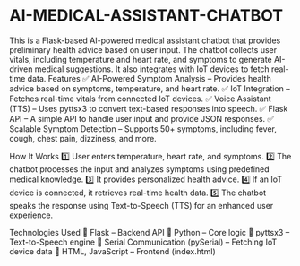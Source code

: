 # AI-MEDICAL-ASSISTANT-CHATBOT
This is a Flask-based AI-powered medical assistant chatbot that provides preliminary health advice based on user input. The chatbot collects user vitals, including temperature and heart rate, and symptoms to generate AI-driven medical suggestions. It also integrates with IoT devices to fetch real-time data.
Features
✅ AI-Powered Symptom Analysis – Provides health advice based on symptoms, temperature, and heart rate.
✅ IoT Integration – Fetches real-time vitals from connected IoT devices.
✅ Voice Assistant (TTS) – Uses pyttsx3 to convert text-based responses into speech.
✅ Flask API – A simple API to handle user input and provide JSON responses.
✅ Scalable Symptom Detection – Supports 50+ symptoms, including fever, cough, chest pain, dizziness, and more.

How It Works
1️⃣ User enters temperature, heart rate, and symptoms.
2️⃣ The chatbot processes the input and analyzes symptoms using predefined medical knowledge.
3️⃣ It provides personalized health advice.
4️⃣ If an IoT device is connected, it retrieves real-time health data.
5️⃣ The chatbot speaks the response using Text-to-Speech (TTS) for an enhanced user experience.

Technologies Used
🔹 Flask – Backend API
🔹 Python – Core logic
🔹 pyttsx3 – Text-to-Speech engine
🔹 Serial Communication (pySerial) – Fetching IoT device data
🔹 HTML, JavaScript – Frontend (index.html)
